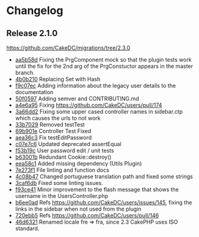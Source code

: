 Changelog
=========

Release 2.1.0
-------------

https://github.com/CakeDC/migrations/tree/2.3.0

 * [aa5b58d](https://github.com/CakeDC/users/commit/aa5b58d) Fixing the PrgComponent mock so that the plugin tests work until the fix for the 2nd arg of the PrgConstuctor appears in the master branch.
 * [4b0b210](https://github.com/CakeDC/users/commit/4b0b210) Replacing Set with Hash
 * [f9c07ec](https://github.com/CakeDC/users/commit/f9c07ec) Adding information about the legacy user details to the documentation
 * [50f0597](https://github.com/CakeDC/users/commit/50f0597) Adding semver and CONTRIBUTING.md
 * [a4e6a95](https://github.com/CakeDC/users/commit/a4e6a95) Fixing https://github.com/CakeDC/users/pull/174
 * [3a66dd2](https://github.com/CakeDC/users/commit/3a66dd2) Fixing some upper cased controller names in sidebar.ctp which causes the urls to not work
 * [33b7029](https://github.com/CakeDC/users/commit/33b7029) Removed testTest
 * [69b901e](https://github.com/CakeDC/users/commit/69b901e) Controller Test Fixed
 * [aea36c3](https://github.com/CakeDC/users/commit/aea36c3) Fix testEditPassword
 * [c07e7c6](https://github.com/CakeDC/users/commit/c07e7c6) Updated deprecated assertEqual
 * [f53b19c](https://github.com/CakeDC/users/commit/f53b19c) User password edit / unit tests
 * [b63001b](https://github.com/CakeDC/users/commit/b63001b) Redundant Cookie::destroy()
 * [eea58c1](https://github.com/CakeDC/users/commit/eea58c1) Added missing dependency (Utils Plugin)
 * [7e273f1](https://github.com/CakeDC/users/commit/7e273f1) File linting and function docs
 * [4c08b47](https://github.com/CakeDC/users/commit/4c08b47) Changed portuguese translation path and fixed some strings
 * [3caf6db](https://github.com/CakeDC/users/commit/3caf6db) Fixed some linting issues.
 * [f93ce41](https://github.com/CakeDC/users/commit/f93ce41) Minor improvement to the flash message that shows the username in the UsersController.php
 * [b6ee0ad](https://github.com/CakeDC/users/commit/b6ee0ad) Refs https://github.com/CakeDC/users/issues/145, fixing the links in the sidebar when not used from the plugin
 * [720ebb5](https://github.com/CakeDC/users/commit/720ebb5) Refs https://github.com/CakeDC/users/pull/146
 * [46d6321](https://github.com/CakeDC/users/commit/46d6321) Renamed locale fre => fra, since 2.3 CakePHP uses ISO standard.